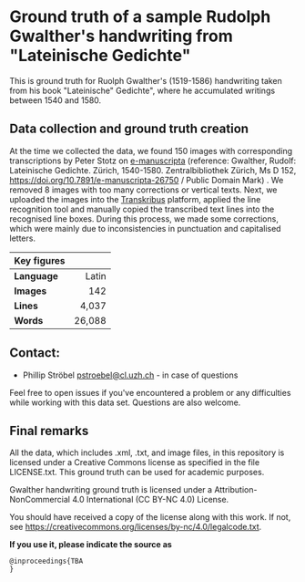 # Ground truth of a sample Rudolph Gwalther's handwriting from "Lateinische Gedichte"

This is ground truth for Ruolph Gwalther's (1519-1586) handwriting taken from his book "Lateinische" Gedichte", where he accumulated writings between 1540 and 1580. 

## Data collection and ground truth creation
At the time we collected the data, we found 150 images with corresponding transcriptions by Peter Stotz on [e-manuscripta](https://www.e-manuscripta.ch/zuz/content/titleinfo/1111284) (reference: Gwalther, Rudolf: Lateinische Gedichte. Zürich, 1540-1580. Zentralbibliothek Zürich, Ms D 152, https://doi.org/10.7891/e-manuscripta-26750 / Public Domain Mark) . We removed 8 images with too many corrections or vertical texts. Next, we uploaded the images into the [Transkribus](https://readcoop.eu/de/transkribus/) platform, applied the line recognition tool and manually copied the transcribed text lines into the recognised line boxes. During this process, we made some corrections, which were mainly due to inconsistencies in punctuation and capitalised letters.

| Key figures | |
| ------------| ---:|
| **Language** | Latin |
| **Images** | 142 |
| **Lines** | 4,037 |
| **Words** | 26,088 |

## Contact:
 - Phillip Ströbel pstroebel@cl.uzh.ch - in case of questions
 
 Feel free to open issues if you've encountered a problem or any difficulties while working with this data set. Questions are also welcome.


## Final remarks
All the data, which includes .xml, .txt, and image files, in this repository is licensed under a Creative Commons license as specified in the file LICENSE.txt. This ground truth can be used for academic purposes. 

Gwalther handwriting ground truth is licensed under a
Attribution-NonCommercial 4.0 International (CC BY-NC 4.0) License.

You should have received a copy of the license along with this
work. If not, see <https://creativecommons.org/licenses/by-nc/4.0/legalcode.txt>.

<b>If you use it, please indicate the source as</b>
```
@inproceedings{TBA
}
